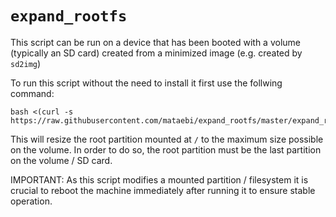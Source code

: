 # `expand_rootfs`

This script can be run on a device that has been booted with a
volume (typically an SD card) created from a minimized image
(e.g. created by `sd2img`)

To run this script without the need to install it first use the follwing
command:
```
bash <(curl -s https://raw.githubusercontent.com/mataebi/expand_rootfs/master/expand_rootfs)
```
This will resize the root partition mounted at `/` to the maximum
size possible on the volume. In order to do so, the root partition
must be the last partition on the volume / SD card.

IMPORTANT: As this script modifies a mounted partition / filesystem
it is crucial to reboot the machine immediately after running it to
ensure stable operation.
